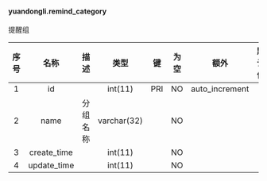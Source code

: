 #### yuandongli.remind_category 
提醒组

| 序号 | 名称 | 描述 | 类型 | 键 | 为空 | 额外 | 默认值 |
| :--: | :--: | :--: | :--: | :--: | :--: | :--: | :--: |
| 1 | id |  | int(11) | PRI | NO | auto_increment |  |
| 2 | name | 分组名称 | varchar(32) |  | NO |  |  |
| 3 | create_time |  | int(11) |  | NO |  | 0 |
| 4 | update_time |  | int(11) |  | NO |  | 0 |
